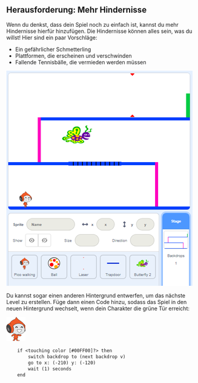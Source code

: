 ## Herausforderung: Mehr Hindernisse

Wenn du denkst, dass dein Spiel noch zu einfach ist, kannst du mehr Hindernisse hierfür hinzufügen. Die Hindernisse können alles sein, was du willst! Hier sind ein paar Vorschläge:

+ Ein gefährlicher Schmetterling
+ Plattformen, die erscheinen und verschwinden
+ Fallende Tennisbälle, die vermieden werden müssen

![Screenshot](images/dodge-obstacles.png)

Du kannst sogar einen anderen Hintergrund entwerfen, um das nächste Level zu erstellen. Füge dann einen Code hinzu, sodass das Spiel in den neuen Hintergrund wechselt, wenn dein Charakter die grüne Tür erreicht:

![pico walking sprite](images/pico_walking_sprite.png)

```blocks3
    if <touching color [#00FF00]?> then
        switch backdrop to (next backdrop v)
        go to x: (-210) y: (-120)
        wait (1) seconds
    end
```